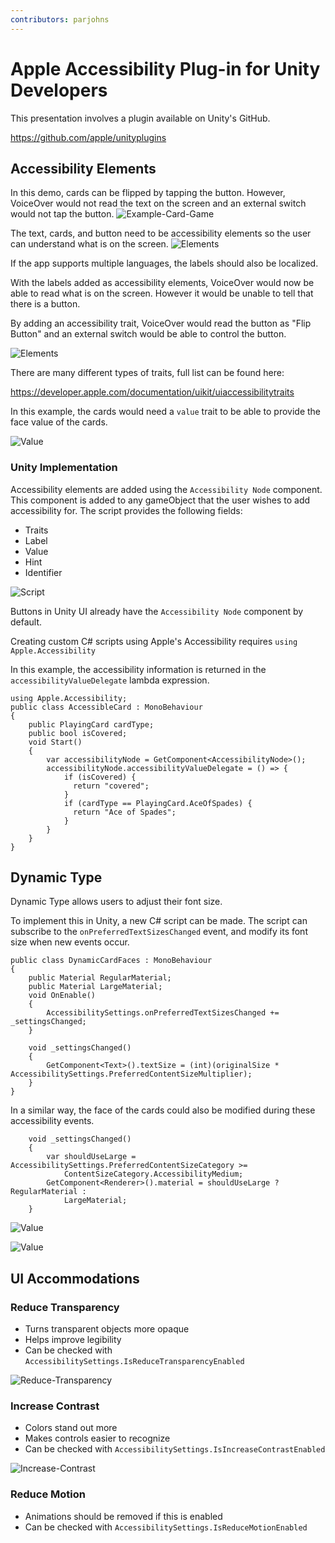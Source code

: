 ```yaml
---
contributors: parjohns
---
```


# Apple Accessibility Plug-in for Unity Developers

This presentation involves a plugin available on Unity's GitHub.

https://github.com/apple/unityplugins

## Accessibility Elements
In this demo, cards can be flipped by tapping the button. However, VoiceOver would not read the text on the screen and an external switch would not tap the button.
![Example-Card-Game][0]

[0]: ../../../images/notes/wwdc22/10151/0.jpg

The text, cards, and button need to be accessibility elements so the user can understand what is on the screen.
![Elements][1]

[1]: ../../../images/notes/wwdc22/10151/1.JPG

If the app supports multiple languages, the labels should also be localized.


With the labels added as accessibility elements, VoiceOver would now be able to read what is on the screen. However it would be unable to tell that there is a button. 

By adding an accessibility trait, VoiceOver would read the button as "Flip Button" and an external switch would be able to control the button.

![Elements][2]

[2]: ../../../images/notes/wwdc22/10151/2.JPG

There are many different types of traits, full list can be found here:

https://developer.apple.com/documentation/uikit/uiaccessibilitytraits


In this example, the cards would need a `value` trait to be able to provide the face value of the cards.

![Value][3]

[3]: ../../../images/notes/wwdc22/10151/3.JPG

### Unity Implementation

Accessibility elements are added using the `Accessibility Node` component. This component is added to any gameObject that the user wishes to add accessibility for. The script provides the following fields:
- Traits
- Label
- Value
- Hint
- Identifier

![Script][4]

[4]: ../../../images/notes/wwdc22/10151/4.JPG
Buttons in Unity UI already have the `Accessibility Node` component by default.

Creating custom C# scripts using Apple's Accessibility requires `using Apple.Accessibility` 

In this example, the accessibility information is returned in the `accessibilityValueDelegate` lambda expression.
```
using Apple.Accessibility;
public class AccessibleCard : MonoBehaviour 
{
    public PlayingCard cardType;
    public bool isCovered;
    void Start()
    {
        var accessibilityNode = GetComponent<AccessibilityNode>();
        accessibilityNode.accessibilityValueDelegate = () => {
            if (isCovered) {
              return "covered";
            }
            if (cardType == PlayingCard.AceOfSpades) {
              return "Ace of Spades";
            }
        }
    }
}
```
## Dynamic Type
Dynamic Type allows users to adjust their font size.

To implement this in Unity, a new C# script can be made. The script can subscribe to the `onPreferredTextSizesChanged` event, and modify its font size when new events occur.

```
public class DynamicCardFaces : MonoBehaviour
{
    public Material RegularMaterial;
    public Material LargeMaterial;
    void OnEnable()
    {
        AccessibilitySettings.onPreferredTextSizesChanged += _settingsChanged;
    }

    void _settingsChanged() 
    {
        GetComponent<Text>().textSize = (int)(originalSize * AccessibilitySettings.PreferredContentSizeMultiplier);
    }
}
```

In a similar way, the face of the cards could also be modified during these accessibility events.
```
    void _settingsChanged() 
    {
        var shouldUseLarge = AccessibilitySettings.PreferredContentSizeCategory >= 
            ContentSizeCategory.AccessibilityMedium;
        GetComponent<Renderer>().material = shouldUseLarge ? RegularMaterial :
            LargeMaterial;
    }
```
![Value][5]

[5]: ../../../images/notes/wwdc22/10151/5.JPG
![Value][6]

[6]: ../../../images/notes/wwdc22/10151/6.JPG
## UI Accommodations

### Reduce Transparency
- Turns transparent objects more opaque
- Helps improve legibility
- Can be checked with `AccessibilitySettings.IsReduceTransparencyEnabled`

![Reduce-Transparency][8]

[8]: ../../../images/notes/wwdc22/10151/8.jpg

### Increase Contrast
- Colors stand out more
- Makes controls easier to recognize
- Can be checked with `AccessibilitySettings.IsIncreaseContrastEnabled`

![Increase-Contrast][7]

[7]: ../../../images/notes/wwdc22/10151/9.jpg

### Reduce Motion
- Animations should be removed if this is enabled
- Can be checked with `AccessibilitySettings.IsReduceMotionEnabled`

